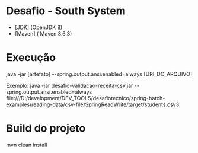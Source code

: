 # Desafio - South System



* [JDK] (OpenJDK 8)
* [Maven] ( Maven 3.6.3)


# Execução

java -jar [artefato] --spring.output.ansi.enabled=always [URI_DO_ARQUIVO]

 
Exemplo:
java -jar desafio-validacao-receita-csv.jar --spring.output.ansi.enabled=always file:///D:/development/DEV_TOOLS/desafiotecnico/spring-batch-examples/reading-data/csv-file/SpringReadWrite/target/students.csv3 

 
# Build do projeto

   mvn clean install
  
